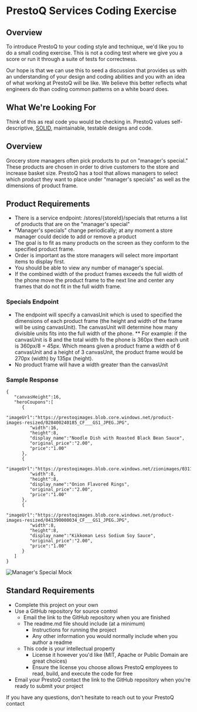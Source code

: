 # PrestoQ Services Coding Exercise

## Overview

To introduce PrestoQ to your coding style and technique, we'd like you to do a small coding exercise. This is not a coding test where we give you a score or run it through a suite of tests for correctness.

Our hope is that we can use this to seed a discussion that provides us with an understanding of your design and coding abilities and you with an idea of what working at PrestoQ will be like. We believe this better reflects what engineers do than coding common patterns on a white board does.

## What We're Looking For

Think of this as real code you would be checking in. PrestoQ values self-descriptive, [SOLID](https://en.wikipedia.org/wiki/SOLID), maintainable, testable designs and code.

## Overview
Grocery store managers often pick products to put on "manager's special." These products are chosen in order to drive customers to the store and increase basket size. PrestoQ has a tool that allows managers to select which product they want to place under "manager's specials" as well as the dimensions of product frame.

## Product Requirements
* There is a service endpoint: /stores/{storeId}/specials that returns a list of products that are on the "manager's special"
* "Manager's specials" change periodically; at any moment a store manager could decide to add or remove a product
* The goal is to fit as many products on the screen as they conform to the specified product frame.
* Order is important as the store managers will select more important items to display first.
* You should be able to view any number of manager's special.
* If the combined width of the product frames exceeds the full width of the phone move the product frame to the next line and center any frames that do not fit in the full width frame.

### Specials Endpoint
* The endpoint will specify a canvasUnit which is used to specified the dimensions of each product frame (the height and width of the frame will be using canvasUnit). The canvasUnit will determine how many divisible units fits into the full width of the phone. 
** For example: if the canvasUnit is 8 and the total width fo the phone is 360px then each unit is 360px/8 = 45px. Which means given a product frame a width of 6 canvasUnit and a height of 3 canvasUnit, the product frame would be 270px (width) by 135px (height).
* No product frame will have a width greater than the canvasUnit

### Sample Response
```
{  
   "canvasHeight":16,
   "heroCoupons":[  
      {  
         "imageUrl":"https://prestoqimages.blob.core.windows.net/product-images-resized/028400240185_CF___GS1_JPEG.JPG",
         "width":16,
         "height":8,
         "display_name":"Noodle Dish with Roasted Black Bean Sauce",
         "original_price":"2.00",
         "price":"1.00"
      },
      {  
         "imageUrl":"https://prestoqimages.blob.core.windows.net/zionimages/031146033348.png",
         "width":8,
         "height":8,
         "display_name":"Onion Flavored Rings",
         "original_price":"2.00",
         "price":"1.00"
      },
      {  
         "imageUrl":"https://prestoqimages.blob.core.windows.net/product-images-resized/041390000034_CF___GS1_JPEG.JPG",
         "width":8,
         "height":8,
         "display_name":"Kikkoman Less Sodium Soy Sauce",
         "original_price":"2.00",
         "price":"1.00"
      }
   ]
}
```

![Manager's Special Mock](https://github.com/prestoqinc/code-exercise-ios/blob/master/managerSpecials.png "Manager's Special Mock")

## Standard Requirements
* Complete this project on your own
* Use a GitHub repository for source control
  * Email the link to the GitHub repository when you are finished
  * The readme.md file should include (at a minimum)
    * Instructions for running the project
    * Any other information you would normally include when you author a readme
  * This code is your intellectual property
    * License it however you'd like (MIT, Apache or Public Domain are great choices)
    * Ensure the license you choose allows PrestoQ employees to read, build, and execute the code for free
* Email your PrestoQ contact the link to the GitHub repository when you're ready to submit your project

If you have any questions, don't hesitate to reach out to your PrestoQ contact


